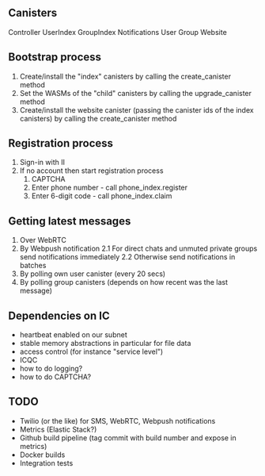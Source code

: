 Canisters
---------
Controller
UserIndex
GroupIndex
Notifications
User
Group
Website

Bootstrap process
-----------------
1. Create/install the "index" canisters by calling the create_canister method
2. Set the WASMs of the "child" canisters by calling the upgrade_canister method
3. Create/install the website canister (passing the canister ids of the index canisters) by calling the create_canister method

Registration process
--------------------
1. Sign-in with II
2. If no account then start registration process
    1. CAPTCHA
    2. Enter phone number - call phone_index.register
    3. Enter 6-digit code - call phone_index.claim

Getting latest messages
-----------------------
1. Over WebRTC
2. By Webpush notification 
  2.1 For direct chats and unmuted private groups send notifications immediately
  2.2 Otherwise send notifications in batches
3. By polling own user canister (every 20 secs)
4. By polling group canisters (depends on how recent was the last message)

Dependencies on IC
------------------
- heartbeat enabled on our subnet
- stable memory abstractions in particular for file data
- access control (for instance "service level")
- ICQC
- how to do logging?
- how to do CAPTCHA?

TODO
----
- Twilio (or the like) for SMS, WebRTC, Webpush notifications
- Metrics (Elastic Stack?)
- Github build pipeline (tag commit with build number and expose in metrics)
- Docker builds
- Integration tests
